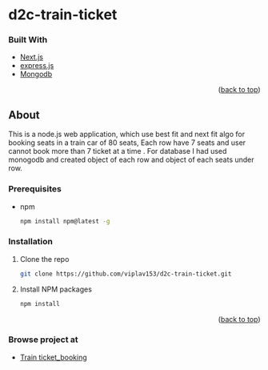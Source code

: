 # d2c-train-ticket

### Built With


* [Next.js](https://nextjs.org/)
* [express.js](https://expressjs.com/)
* [Mongodb](https://www.mongodb.com/)


<p align="right">(<a href="#top">back to top</a>)</p>



<!-- GETTING STARTED -->
## About

This is a node.js web application, which use best fit and next fit algo for booking seats in a train car of 80 seats, Each row have 7 seats and user cannot book more than 7 ticket at a time . For database I had used monogodb and created object of each row and object of each seats under row.

### Prerequisites

* npm
  ```sh
  npm install npm@latest -g
  ```

### Installation



1. Clone the repo
   ```sh
   git clone https://github.com/viplav153/d2c-train-ticket.git
   ```
2. Install NPM packages
   ```sh
   npm install
   ```


<p align="right">(<a href="#top">back to top</a>)</p>


### Browse project at
* [Train ticket_booking](https://train-ticket-d2c.herokuapp.com/)
